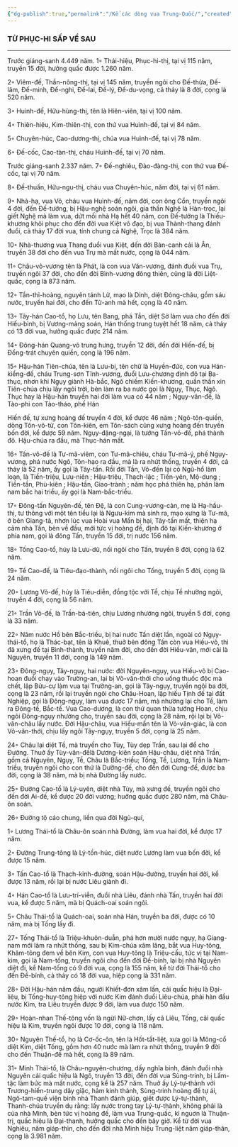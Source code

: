 ```yaml
---
{"dg-publish":true,"permalink":"/Kể các dòng vua Trung-Quốc/","created":"2025-08-15T19:37:33.355+07:00"}
---
```



###  TỪ PHỤC-HI SẤP VỀ SAU


* * *


Trước giáng-sanh 4.449 năm. 1◦ Thái-hiệu, Phục-hi-thị, tại vị 115 năm, truyền 15 đời, hưởng quấc được 1.260 năm.

2◦ Viêm-đế, Thần-nông-thị, tại vị 145 năm, truyền ngôi cho Đế-thừa, Đế-lâm, Đế-minh, Đế-nghi, Đế-lai, Đế-lý, Đế-du-vọng, cả thảy là 8 đời, cọng là 520 năm.

3◦ Huình-đế, Hữu-hùng-thị, tên là Hiên-viên, tại vị 100 năm.

4◦ Thiên-hiệu, Kim-thiên-thị, con thứ vua Huình-đế, tại vị 84 năm.

5◦ Chuyên-húc, Cao-dương-thị, chúa vua Huình-đế, tại vị 78 năm.

6◦ Đế-cốc, Cao-tàn-thị, cháu Huình-đế, tại vị 70 năm.

Trước giáng-sanh 2.337 năm. 7◦ Đế-nghiêu, Đào-đàng-thị, con thứ vua Đế-cốc, tại vị 70 năm.

8◦ Đế-thuấn, Hữu-ngu-thị, cháu vua Chuyên-húc, năm đời, tại vị 61 năm.

9◦ Nhà-hạ, vua Võ, cháu vua Huình-đế, năm đời, con ông Cổn, truyền ngôi 4 đời, đến Đế-tướng, bị Hậu-nghệ soán ngôi, gia thần Nghệ là Hàn-trọc, lại giết Nghệ mà làm vua, dứt mối nhà Hạ hết 40 năm, con Đế-tướng là Thiếu-khương khôi phục cho đến đời vua Kiệt vô đạo, bị vua Thành-thang đánh đuổi, cả thảy 17 đời vua, tính chung cả Nghệ, Trọc là 384 năm.

10◦ Nhà-thương vua Thang đuổi vua Kiệt, đến đời Bàn-canh cải là Ân, truyền 38 đời cho đến vua Trụ mà mất nước, cọng là 044 năm.

11◦ Châu-vô-vương tên là Phát, là con vua Văn-vương, đánh đuổi vua Trụ, truyền ngôi 37 đời, cho đến đời Bình-vương đông thiên, cũng là đời Liệt-quấc, cọng là 873 năm.

12◦ Tần-thỉ-hoàng, nguyên tánh Lữ, mạo là Dinh, diệt Đông-châu, gồm sáu nước, truyền hai đời, cho đến Tử-anh mà hết, cọng là 40 năm.

13◦ Tây-hán Cao-tổ, họ Lưu, tên Bang, phá Tần, diệt Sở làm vua cho đến đời Hiếu-bình, bị Vương-mảng soán, Hán thống trung tuyệt hết 18 năm, cả thảy có 13 đời vua, hưởng quấc được 214 năm.

14◦ Đông-hán Quang-võ trung hưng, truyền 12 đời, đến đời Hiến-đế, bị Đổng-trát chuyên quiền, cọng là 196 năm.

15◦ Hậu-hán Tiên-chúa, tên là Lưu-bị, tên chữ là Huyền-đức, con vua Hán-kiểng-đế, cháu Trung-sơn Tĩnh-vương, đuổi Lưu-chương định đô tại Ba-thục, nhơn khi Ngụy giành Hà-bắc, Ngô chiếm Kiến-khương, quần thần xin Tiên-chúa chịu lấy ngôi trời, bèn làm ra ba nước gọi là Ngụy, Thục, Ngô. Thục hay là Hậu-hán truyền hai đời làm vua có 44 năm ; Ngụy-văn-đế, là Tào-phi con Tào-tháo, phế Hán

Hiến đế, tự xưng hoàng đế truyền 4 đời, kể được 46 năm ; Ngô-tôn-quiền, dòng Tôn-võ-tử, con Tôn-kiên, em Tôn-sách cũng xưng hoàng đến truyền bốn đời, kể được 59 năm. Ngụy-đặng-ngại, là tướng Tấn-võ-đế, phá thành đô. Hậu-chúa ra đầu, mà Thục-hán mất.

16◦ Tấn-võ-đế là Tư-mã-viêm, con Tư-mã-chiêu, cháu Tư-mã-ý, phế Ngụy-vương, phá nước Ngô, Tôn-hạo ra đầu, mà là ra nhứt thống, truyền 4 đời, cả thảy là 52 năm, ấy gọi là Tây-tấn. Rồi đời Tần, Võ-đến lại có Ngũ-hổ làm loạn, là Tiền-triệu, Lưu-niên ; Hậu-triệu, Thạch-lặc ; Tiền-yên, Mộ-dung ; Tiền-tần, Phù-kiên ; Hậu-tần, Giao-trành ; năm học phá thiên hạ, phân làm nam bắc hai triều, ấy gọi là Nam-bắc-triều.

17◦ Đông-tấn Nguyên-đế, tên Đệ, là con Cung-vương-cản, mẹ là Hạ-hầu-thị, tư thông với một tên tiểu lại là Ngưu-kim mà sinh ra, mạo xưng là Tư-mã, ở bên Giang-tã, nhơn lúc vua Hoài vua Mẩn bị hại, Tây-tấn mất, thiện hạ cảm nhà Tấn, bèn về đầu, mới tức vị hoàng đế, định đô tại Kiến-khương ở phía nam, gọi là đông Tấn, truyền 15 đời, trị nước 156 năm.

18◦ Tống Cao-tổ, húy là Lưu-dũ, nối ngôi cho Tấn, truyền 8 đời, cọng là 62 năm.

19◦ Tề Cao-đế, là Tiêu-đạo-thành, nối ngôi cho Tống, truyền 5 đời, cọng là 24 năm.

20◦ Lương Võ-đế, húy là Tiêu-diễn, đồng tộc với Tề, chịu Tề nhường ngôi, truyền 4 đời, cọng là 56 năm.

21◦ Trần Võ-đế, là Trần-bá-tiên, chịu Lương nhường ngôi, truyền 5 đời, cọng là 33 năm.

22◦ Năm nước Hồ bên Bắc-triều, bị hai nước Tấn diệt lần, ngoài có Ngụy-thái-tổ, họ là Thác-bạt, tên là Khuê, thuở bên đông Tấn còn vua Hiếu-võ, thì đã xưng đế tại Bình-thành, truyền năm đời, cho đến đời Hiếu-văn, mới cải là Nguyên, truyền 11 đời, cọng là 149 năm.

23◦ Đông-ngụy, Tây-ngụy, hai nước: đời Nguyên-ngụy, vua Hiếu-võ bị Cao-hoan đuổi chạy vào Trường-an, lại bị Võ-văn-thới cho uống thuốc độc mà chết, lập Bửu-cự làm vua tại Trường-an, gọi là Tây-ngụy, truyền ngôi ba đời, cọng là 23 năm, rồi lại truyền ngôi cho Châu-Hoan, lập hiếu Tịnh đế tại đất Nghiệp, gọi là Đông-ngụy, làm vua được 17 năm, mà nhường lại cho Tề, làm ra Đông-tề, Bắc-tề. Vua Cao-dương, là con thứ quan thừa tướng Hoan, chịu ngôi Đông-ngụy nhường cho, truyền sáu đời, cọng là 28 năm, rội lại bị Võ-văn-châu lấy nước. Đời Hậu-châu, vua Hiếu-mẩn tên là Vỏ-văn-giác, là con Võ-văn-thới, chịu lấy ngôi Tây-ngụy, truyền 5 đời, cọng là 25 năm.

24◦ Châu lại diệt Tề, mà truyền cho Tùy, Tùy dẹp Trần, sau lại để cho Đường. Thuở ấy Tùy-văn-đếlà Dương-kiên soán Hậu-châu, diệt nhà Trần, gồm cả Nguyên, Ngụy, Tề, Châu là Bắc-triều; Tống, Tề, Lương, Trần là Nam-triều, truyền ngôi cho con thứ là Dưỡng-đế, cho đến đời Cung-đế, được ba đời, cọng là 38 năm, mà bị nhà Đường lấy nước.

25◦ Đường Cao-tổ là Lý-uyên, diệt nhà Tùy, mà xưng đế, truyền ngôi cho đến đời Ai-đế, kể được 20 đời vương; huỡng quấc được 280 năm, mà Châu-ôn soán.

26◦ Đường tộ cáo chung, liền qua đời Ngủ-quí,

1◦ Lương Thái-tổ là Châu-ôn soán nhà Đường, làm vua hai đời, kể được 17 năm.

2◦ Đường Trung-tông là Lý-tồn-húc, diệt nước Lương làm vua bốn đời, kể được 15 năm.

3◦ Tấn Cao-tổ là Thạch-kỉnh-đường, soán Hậu-đường, truyền hai đời, kể được 13 năm, rồi lại bị nước Liêu giành đi.

4◦ Hán Cao-tổ là Lưu-trí-viễn, đuổi nhà Liêu, đánh nhà Tấn, truyền hai đời vua, kể được 5 năm, mà bị Quách-oai soán ngôi.

5◦ Châu Thái-tổ là Quách-oai, soán nhà Hán, truyền ba đời, được có 10 năm, mà bị Tống lấy đi.

27◦ Tống Thái-tổ là Triệu-khuôn-duẫn, phá hơn mười nước ngụy, hạ Giang-nam mới làm ra nhứt thống, sau bị Kim-chúa xâm lăng, bắt vua Huy-tông, Khâm-tông đem về bên Kim, con vua Huy-tông là Triệu-cấu, tức vị tại Nam-kim, gọi là Nam-tống, truyền ngôi cho đến đời Đế-bính, lại bị nhà Nguyên diệt đi, kể Nam-tống có 9 đời vua, cọng là 155 năm, kể từ đời Thái-tổ cho đến Đế-bính, cả thảy có 18 đời vua, hiệp cọng là 331 năm.

28◦ Đời Hậu-hán năm đầu, người Khiết-đơn xâm lấn, cải quấc hiệu là Đại-liêu, bị Tống-huy-tông hiệp với nước Kim đánh đuổi Liêu-chúa, phải hàn đầu nước Kim, tra Liêu truyền được 9 đời, làm vua được 150 năm.

29◦ Hoàn-nhan Thế-tông vốn là ngừi Nữ-chơn, lấy cả Liêu, Tống, cải quấc hiệu là Kim, truyền ngôi được 10 đời, cọng là 118 năm.

30◦ Nguyên Thế-tổ, họ là Cơ-ốc-ôn, tên là Hốt-tất-liệt, xưa gọi là Mông-cổ diệt Kim, diệt Tống, gồm hơn 40 nước mà làm ra nhứt thống, truyền 9 đời cho đến Thuận-đế mà hết, cọng là 89 năm.

31◦ Minh Thái-tổ, là Châu-nguyên-chương, dấy nghĩa binh, đánh đuổi nhà Nguyên cải quấc hiệu là Ngô, truyền 13 đời, đến đời vua Sùng-trinh, bị Lấm-tặc làm bức mà mất nước, cọng kể là 257 năm. Thuở ấy Lý-tự-thành với Trương-hiến-trung dậy giặc, hảm kinh thành, Sùng-trinh hoàng đế tự ái, Ngô-tam-quế viện binh nhà Thanh đánh giúp, giết được Lý-tự-thành, Thanh-chúa truyền dụ rằng: lấy nước trong tay Lý-tự-thành, không phải là của nhà Minh, bèn tức vị hoàng đế, làm vua Trung-quấc, kỉ nguơn là Thuận-trị, quấc hiệu là Đại-thanh, hưởng quấc cho đến bây giờ. Kể từ đời vua Nghiêu, năm giáp-thìn, cho đến đời nhà Minh hiệu Trung-liệt năm giáp-thân, cọng là 3.981 năm.





